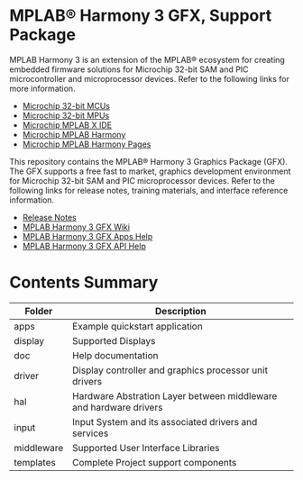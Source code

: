 # MPLAB® Harmony 3 GFX, Support Package

MPLAB Harmony 3 is an extension of the MPLAB® ecosystem for creating
embedded firmware solutions for Microchip 32-bit SAM and PIC microcontroller
and microprocessor devices.  Refer to the following links for more information.
 - [Microchip 32-bit MCUs](https://www.microchip.com/design-centers/32-bit)
 - [Microchip 32-bit MPUs](https://www.microchip.com/design-centers/32-bit-mpus)
 - [Microchip MPLAB X IDE](https://www.microchip.com/mplab/mplab-x-ide)
 - [Microchip MPLAB Harmony](https://www.microchip.com/mplab/mplab-harmony)
 - [Microchip MPLAB Harmony Pages](https://microchip-mplab-harmony.github.io/)

This repository contains the MPLAB® Harmony 3 Graphics Package (GFX).  The
GFX supports a free fast to market, graphics development environment for Microchip 32-bit SAM and PIC microprocessor devices.  Refer to
the following links for release notes, training materials, and interface
reference information.
 - [Release Notes](./release_notes.md)
 - [MPLAB Harmony 3 GFX Wiki](https://github.com/Microchip-MPLAB-Harmony/gfx/wiki)
- [MPLAB Harmony 3 GFX Apps Help](https://github.com/Microchip-MPLAB-Harmony/gfx_apps/tree/master/doc)
 - [MPLAB Harmony 3 GFX API Help](https://github.com/Microchip-MPLAB-Harmony/gfx/tree/master/doc)

# Contents Summary

| Folder     | Description                                               |
|------------|-----------------------------------------------------------|
| apps       | Example quickstart application |
| display    | Supported Displays |
| doc        | Help documentation                            |
| driver | Display controller and graphics processor unit drivers |
| hal | Hardware Abstration Layer between middleware and hardware drivers |
| input | Input System and its associated drivers and services |
| middleware | Supported User Interface Libraries |
| templates | Complete Project support components |

